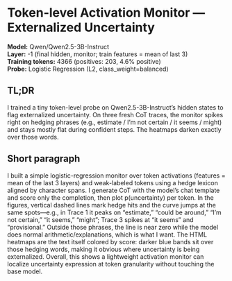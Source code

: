 # Token-level Activation Monitor — Externalized Uncertainty

**Model:** Qwen/Qwen2.5-3B-Instruct  
**Layer:** -1 (final hidden, monitor; train features = mean of last 3)  
**Training tokens:** 4366 (positives: 203, 4.6% positive)  
**Probe:** Logistic Regression (L2, class_weight=balanced)  


## TL;DR
I trained a tiny token-level probe on Qwen2.5-3B-Instruct’s hidden states to flag externalized uncertainty. On three fresh CoT traces, the monitor spikes right on hedging phrases (e.g., estimate / I’m not certain / it seems / might) and stays mostly flat during confident steps. The heatmaps darken exactly over those words.

## Short paragraph
I built a simple logistic-regression monitor over token activations (features = mean of the last 3 layers) and weak-labeled tokens using a hedge lexicon aligned by character spans. I generate CoT with the model’s chat template and score only the completion, then plot p(uncertainty) per token. In the figures, vertical dashed lines mark hedge hits and the curve jumps at the same spots—e.g., in Trace 1 it peaks on “estimate,” “could be around,” “I’m not certain,” “it seems,” “might”; Trace 3 spikes at “it seems” and “provisional.” Outside those phrases, the line is near zero while the model does normal arithmetic/explanations, which is what I want. The HTML heatmaps are the text itself colored by score: darker blue bands sit over those hedging words, making it obvious where uncertainty is being externalized. Overall, this shows a lightweight activation monitor can localize uncertainty expression at token granularity without touching the base model.
